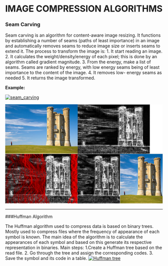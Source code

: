 # IMAGE COMPRESSION ALGORITHMS

### Seam Carving

Seam carving is an algorithm for content-aware image
resizing. It functions by establishing a number of seams
(paths of least importance) in an image and automatically
removes seams to reduce image size or inserts seams to
extend it. The process to transform the image is: 1. It start
reading an image. 2. It calculates the weight/density/energy
of each pixel; this is done by an algorithm called gradient
magnitude. 3. From the energy, make a list of seams. Seams
are ranked by energy, with low energy seams being of least
importance to the content of the image. 4. It removes low-
energy seams as needed 5. It returns the image transformed.

**Example:**

[![seam_carving](https://github.com/vivianhylee/seam-carving/raw/master/example/image05_video.gif "seam_carving")](https://github.com/vivianhylee/seam-carving/raw/master/example/image05_video.gif "seam_carving")

[![1](https://github.com/Andres-Alvarez-V/IMAGE_COMPRESSION_ALGORITHMS/blob/main/proyecto/codigo/ejemplos/sm.png?raw=true "1")](https://github.com/Andres-Alvarez-V/IMAGE_COMPRESSION_ALGORITHMS/blob/main/proyecto/codigo/ejemplos/sm.png?raw=true "1")



------------

###Huffman Algorithm

The Huffman algorithm used to compress data is based on
binary trees. Mostly used to compress files where the
frequency of appearance of each symbol is known. The
main idea of the algorithm is to calculate the appearances of
each symbol and based on this generate its respective
representation in binaries.
Main steps:
1.Create a Huffman tree based on the read file. 2. Go
through the tree and assign the corresponding codes. 3.
Save the symbol and its code in a table.
[![Huffman tree](https://cgi.luddy.indiana.edu/~yye/c343-2019/images/Huffman-tree-Fig5.24.png "Huffman tree")](https://cgi.luddy.indiana.edu/~yye/c343-2019/images/Huffman-tree-Fig5.24.png "Huffman tree")